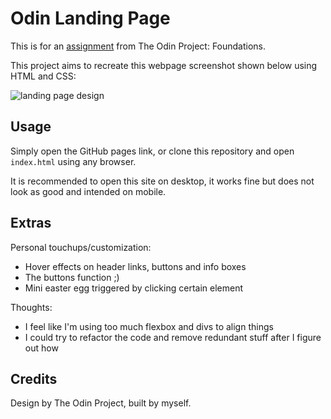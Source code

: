 # Odin Landing Page

This is for an [assignment](https://www.theodinproject.com/lessons/foundations-landing-page) from The Odin Project: Foundations.

This project aims to recreate this webpage screenshot shown below using HTML and CSS:

![landing page design](https://cdn.statically.io/gh/TheOdinProject/curriculum/81a5d553f4073e593d23a6ab00d50eef8620796d/foundations/html_css/project/imgs/01.png)

## Usage
Simply open the GitHub pages link, or clone this repository and open `index.html` using any browser.

It is recommended to open this site on desktop, it works fine but does not look as good and intended on mobile.


## Extras
Personal touchups/customization: 
- Hover effects on header links, buttons and info boxes
- The buttons function ;)
- Mini easter egg triggered by clicking certain element

Thoughts:
- I feel like I'm using too much flexbox and divs to align things
- I could try to refactor the code and remove redundant stuff after I figure out how

## Credits
Design by The Odin Project, built by myself.
